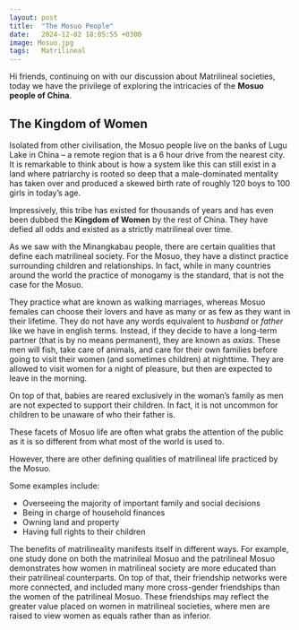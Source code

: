 ```yaml
---
layout: post
title:  "The Mosuo People"
date:   2024-12-02 18:05:55 +0300
image: Mosuo.jpg
tags:   Matrilineal
---
```

Hi friends, continuing on with our discussion about Matrilineal societies, today we have the privilege of exploring the intricacies of the **Mosuo people of China**. 

## The Kingdom of Women ##

Isolated from other civilisation, the Mosuo people live on the banks of Lugu Lake in China – a remote region that is a 6 hour drive from the nearest city. 
It is remarkable to think about is how a system like this can still exist in a land where patriarchy is rooted so deep that a male-dominated mentality has taken over and produced a skewed birth rate of roughly 120 boys to 100 girls in today’s age. 

Impressively, this tribe has existed for thousands of years and has even been dubbed the **Kingdom of Women** by the rest of China. They have defied all odds and existed as a strictly matrilineal over time.

As we saw with the Minangkabau people, there are certain qualities that define each matrilineal society. For the Mosuo, they have a distinct practice surrounding children and relationships. In fact, while in many countries around the world the practice of monogamy is the standard, that is not the case for the Mosuo.

They practice what are known as walking marriages, whereas Mosuo females can choose their lovers and have as many or as few as they want in their lifetime. They do not have any words equivalent to *husband* or *father* like we have in english terms. Instead, if they decide to have a long-term partner (that is by no means permanent), they are known as *axias*. These men will fish, take care of animals, and care for their own families before going to visit their women (and sometimes children) at nighttime. They are allowed to visit women for a night of pleasure, but then are expected to leave in the morning. 

On top of that, babies are reared exclusively in the woman’s family as men are not expected to support their children. In fact, it is not uncommon for children to be unaware of who their father is. 

These facets of Mosuo life are often what grabs the attention of the public as it is so different from what most of the world is used to.

However, there are other defining qualities of matrilineal life practiced by the Mosuo. 

Some examples include:

-	Overseeing the majority of important family and social decisions
-	Being in charge of household finances
-	Owning land and property
-	Having full rights to their children

The benefits of matrilineality manifests itself in different ways. For example, one study done on both the matrinileal Mosuo and the patrilineal Mosuo demonstrates how women in matrilineal society are more educated than their patrilineal counterparts. On top of that, their friendship networks were more connected, and included many more cross-gender friendships than the women of the patrilineal Mosuo. These friendships may reflect the greater value placed on women in matrilineal societies, where men are raised to view women as equals rather than as inferior. 
